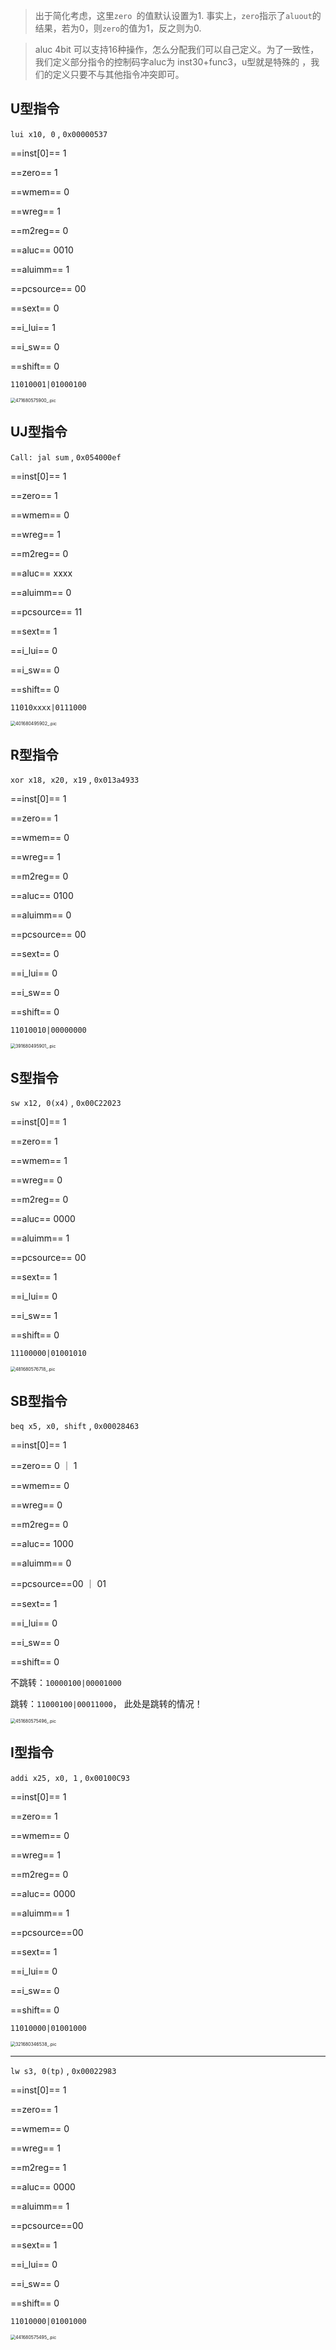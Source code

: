 > 出于简化考虑，这里`zero `的值默认设置为1. 事实上，`zero`指示了`aluout`的结果，若为0，则`zero`的值为1，反之则为0.

> aluc 4bit 可以支持16种操作，怎么分配我们可以自己定义。为了一致性，我们定义部分指令的控制码字aluc为 inst30+func3，u型就是特殊的 ，我们的定义只要不与其他指令冲突即可。

## U型指令

`lui x10, 0` , `0x00000537 `

==inst[0]== 	  1

==zero==			1

==wmem== 	 0

==wreg==		   1

==m2reg==       0

==aluc==     0010

==aluimm==    1

==pcsource== 00

==sext== 		   0

==i_lui==		   1

==i_sw== 		  0

==shift== 		  0

`11010001|01000100`

<img src="./471680575900_.pic.jpg" alt="471680575900_.pic" style="zoom:50%;" />

## UJ型指令

`Call: jal sum` , `0x054000ef`

==inst[0]== 	  1

==zero==			1

==wmem== 	 0

==wreg==		   1

==m2reg==       0

==aluc==     xxxx

==aluimm==    0

==pcsource== 11

==sext== 		   1

==i_lui==		   0

==i_sw== 		  0

==shift== 		  0

`11010xxxx|0111000`

<img src="./401680495902_.pic.jpg" alt="401680495902_.pic" style="zoom:50%;" />

## R型指令

`xor x18, x20, x19` , `0x013a4933`

==inst[0]== 	  1

==zero==			1

==wmem== 	 0

==wreg==		   1

==m2reg==       0

==aluc==    0100

==aluimm==    0

==pcsource== 00

==sext== 		   0

==i_lui==		    0

==i_sw== 		  0

==shift== 		  0

`11010010|00000000`

<img src="./391680495901_.pic.jpg" alt="391680495901_.pic" style="zoom:50%;" />

## S型指令

`sw x12, 0(x4)` , `0x00C22023`

==inst[0]== 	  1

==zero==			1

==wmem== 	 1

==wreg==		   0

==m2reg==       0

==aluc==    0000

==aluimm==    1

==pcsource== 00

==sext== 		   1

==i_lui==		   0

==i_sw== 		  1

==shift== 		  0

`11100000|01001010`

<img src="./481680576718_.pic.jpg" alt="481680576718_.pic" style="zoom:50%;" />



## SB型指令

`beq x5, x0, shift` , `0x00028463`

==inst[0]==		1 

==zero==			0 ｜ 1

==wmem== 	 0

==wreg== 		 0

==m2reg== 	  0

==aluc== 	1000

==aluimm==    0

==pcsource==00 ｜ 01

==sext==	 	  1

==i_lui==		   0

==i_sw==	      0

==shift==		   0

不跳转：`10000100|00001000`

跳转：`11000100|00011000`， 此处是跳转的情况！

<img src="./451680575496_.pic.jpg" alt="451680575496_.pic" style="zoom:50%;" />

## I型指令

`addi x25, x0, 1` , `0x00100C93`

==inst[0]==		1 

==zero==			1

==wmem== 	 0

==wreg== 		 1

==m2reg== 	  0

==aluc== 	0000

==aluimm==    1

==pcsource==00

==sext==	 	  1

==i_lui==		   0

==i_sw==	      0

==shift==		   0

`11010000|01001000`

<img src="./321680346538_.pic.jpg" alt="321680346538_.pic" style="zoom:50%;" />

*****

`lw s3, 0(tp)` , `0x00022983` 

==inst[0]==		1 

==zero==			1

==wmem== 	 0

==wreg== 		 1

==m2reg== 	  1

==aluc== 	0000

==aluimm==    1

==pcsource==00

==sext==	 	  1

==i_lui==		   0

==i_sw==	      0

==shift==		   0

`11010000|01001000`

<img src="./441680575495_.pic.jpg" alt="441680575495_.pic" style="zoom:50%;" />
